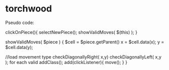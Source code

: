 # torchwood

Pseudo code:

clickOnPiece(){
  selectNewPiece();
  showValidMoves( $(this) );
}

showValidMoves( $piece ) {
  $cell = $piece.getParent()
  x = $cell.data(x);
  y = $cell.data(y);
  
  //load movement type
  checkDiagonallyRight( x,y)
  checkDiagonallyLeft( x,y );
  for each valid
    addClass();
    add(clickListener){
      move();
    }
}


